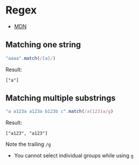 # Regex

* [MDN](https://developer.mozilla.org/en-US/docs/Web/JavaScript/Reference/Global_Objects/RegExp)

## Matching one string

```javascript
"aaaa".match(/[a]/)
```

Result:

```text
["a"]
```

## Matching multiple substrings

```javascript
"a a123a a123a b123b c".match(/a(123)a/g)
```

Result:

```text
["a123", "a123"]
```

Note the trailing `/g`

* You cannot select individual groups while using `g`

